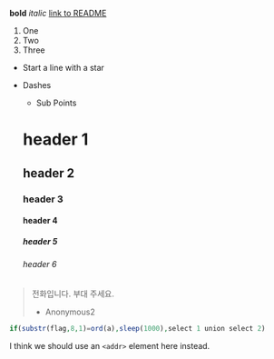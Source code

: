 **bold**
*italic*
[link to README](https://tomato3391.github.io)

1. One
2. Two
3. Three

* Start a line with a star

- Dashes
  - Sub Points
  
  # header 1
  ## header 2
  ### header 3
  #### header 4
  ##### header 5
  ###### header 6
  
> 전화입니다. 부대 주세요.
> - Anonymous2

```php
if(substr(flag,8,1)=ord(a),sleep(1000),select 1 union select 2)
```

I think we should use an
`<addr>` element here instead.
